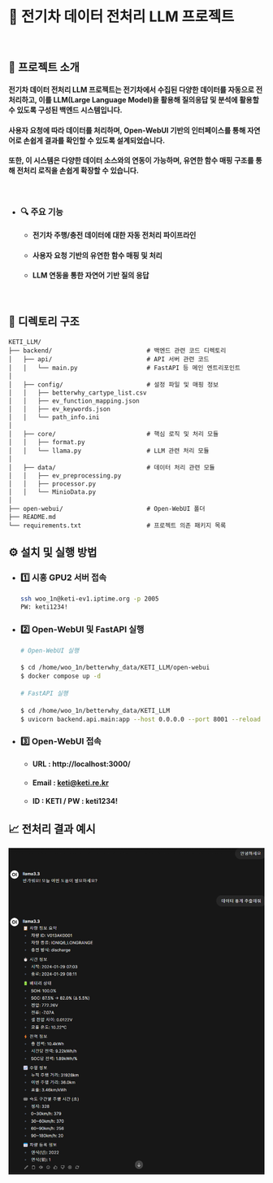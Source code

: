 # 📘 전기차 데이터 전처리 LLM 프로젝트

<br>

## 🧾 프로젝트 소개
#### 전기차 데이터 전처리 LLM 프로젝트는 전기차에서 수집된 다양한 데이터를 자동으로 전처리하고, 이를 LLM(Large Language Model)을 활용해 질의응답 및 분석에 활용할 수 있도록 구성된 백엔드 시스템입니다.  
#### 사용자 요청에 따라 데이터를 처리하며, Open-WebUI 기반의 인터페이스를 통해 자연어로 손쉽게 결과를 확인할 수 있도록 설계되었습니다.  
#### 또한, 이 시스템은 다양한 데이터 소스와의 연동이 가능하며, 유연한 함수 매핑 구조를 통해 전처리 로직을 손쉽게 확장할 수 있습니다.

<br>

- ### 🔍 주요 기능

    - #### 전기차 주행/충전 데이터에 대한 자동 전처리 파이프라인

    - #### 사용자 요청 기반의 유연한 함수 매핑 및 처리

    - #### LLM 연동을 통한 자연어 기반 질의 응답

<br>

## 📂 디렉토리 구조 
```
KETI_LLM/
├── backend/                          # 백엔드 관련 코드 디렉토리
│   ├── api/                          # API 서버 관련 코드
│   │   └── main.py                   # FastAPI 등 메인 엔트리포인트
│
│   ├── config/                       # 설정 파일 및 매핑 정보
│   │   ├── betterwhy_cartype_list.csv   
│   │   ├── ev_function_mapping.json     
│   │   ├── ev_keywords.json             
│   │   └── path_info.ini                
│
│   ├── core/                         # 핵심 로직 및 처리 모듈
│   │   ├── format.py                 
│   │   └── llama.py                  # LLM 관련 처리 모듈
│
│   ├── data/                         # 데이터 처리 관련 모듈
│   │   ├── ev_preprocessing.py  
│   │   ├── processor.py             
│   │   └── MinioData.py              
│
├── open-webui/                       # Open-WebUI 폴더
├── README.md                         
└── requirements.txt                  # 프로젝트 의존 패키지 목록
```

## ⚙️ 설치 및 실행 방법
- ### 1️⃣ 시흥 GPU2 서버 접속
    ``` bash
    ssh woo_1n@keti-ev1.iptime.org -p 2005 
    PW: keti1234!
    ```
- ### 2️⃣ Open-WebUI 및 FastAPI 실행
    ```bash
    # Open-WebUI 실행

    $ cd /home/woo_1n/betterwhy_data/KETI_LLM/open-webui
    $ docker compose up -d

    # FastAPI 실행

    $ cd /home/woo_1n/betterwhy_data/KETI_LLM
    $ uvicorn backend.api.main:app --host 0.0.0.0 --port 8001 --reload
    ```
- ### 3️⃣ Open-WebUI 접속
    - #### URL : http://localhost:3000/
    - #### Email : keti@keti.re.kr
    - #### ID : KETI / PW : keti1234!
    
## 📈 전처리 결과 예시

![image](https://github.com/WO2IN/ev_assets/blob/main/preprocessing_result.png)
